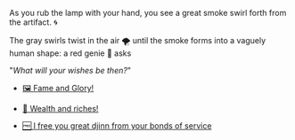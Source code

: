 As you rub the lamp with your hand, you see a great smoke swirl forth from the artifact. 🌀

The gray swirls twist in the air 🌪 until the smoke forms into a vaguely human shape: a red genie 🧞 asks 

"*What will your wishes be then?*"

-  [🖼 Fame and Glory!](../WIP.md)

-  [🤑 Wealth and riches!](../WIP.md)

-  [🆓 I free you great djinn from your bonds of service](../WIP.md)
